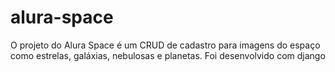 # alura-space
O projeto do Alura Space é um CRUD de cadastro para imagens do espaço como estrelas, galáxias, nebulosas e planetas. Foi desenvolvido com django
